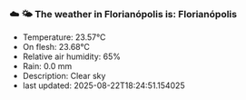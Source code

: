 ### ☁️ 🌤️  The weather in Florianópolis is: Florianópolis

- Temperature: 23.57°C
- On flesh: 23.68°C
- Relative air humidity: 65%
- Rain: 0.0 mm
- Description: Clear sky
- last updated: 2025-08-22T18:24:51.154025
